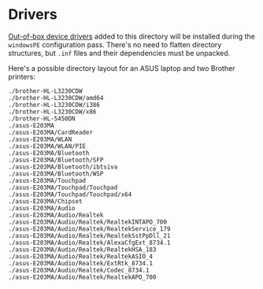 # Drivers

[Out-of-box device
drivers](https://docs.microsoft.com/en-us/windows-hardware/customize/desktop/unattend/microsoft-windows-pnpcustomizationswinpe-driverpaths)
added to this directory will be installed during the `windowsPE` configuration
pass. There's no need to flatten directory structures, but `.inf` files and
their dependencies must be unpacked.

Here's a possible directory layout for an ASUS laptop and two Brother printers:

```
./brother-HL-L3230CDW
./brother-HL-L3230CDW/amd64
./brother-HL-L3230CDW/i386
./brother-HL-L3230CDW/x86
./brother-HL-5450DN
./asus-E203MA
./asus-E203MA/CardReader
./asus-E203MA/WLAN
./asus-E203MA/WLAN/PIE
./asus-E203MA/Bluetooth
./asus-E203MA/Bluetooth/SFP
./asus-E203MA/Bluetooth/ibtsiva
./asus-E203MA/Bluetooth/WSP
./asus-E203MA/Touchpad
./asus-E203MA/Touchpad/Touchpad
./asus-E203MA/Touchpad/Touchpad/x64
./asus-E203MA/Chipset
./asus-E203MA/Audio
./asus-E203MA/Audio/Realtek
./asus-E203MA/Audio/Realtek/RealtekINTAPO_700
./asus-E203MA/Audio/Realtek/RealtekService_179
./asus-E203MA/Audio/Realtek/RealtekSstPpDll_21
./asus-E203MA/Audio/Realtek/AlexaCfgExt_8734.1
./asus-E203MA/Audio/Realtek/RealtekHSA_183
./asus-E203MA/Audio/Realtek/RealtekASIO_4
./asus-E203MA/Audio/Realtek/ExtRtk_8734.1
./asus-E203MA/Audio/Realtek/Codec_8734.1
./asus-E203MA/Audio/Realtek/RealtekAPO_700
```
